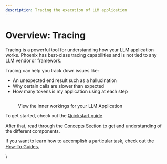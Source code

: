 ```yaml
---
description: Tracing the execution of LLM application
---
```


# Overview: Tracing

Tracing is a powerful tool for understanding how your LLM application works. Phoenix has best-class tracing capabilities and is not tied to any LLM vendor or framework.

Tracing can help you track down issues like:

* An unexpected end result such as a hallucination
* Why certain calls are slower than expected
* How many tokens is my application using at each step

<figure><img src="https://storage.googleapis.com/arize-assets/phoenix/assets/images/trace_details.png" alt=""><figcaption><p>View the inner workings for your LLM Application</p></figcaption></figure>

To get started, check out the [Quickstart guide](../quickstart/llm-traces.md)

After that, read through the [Concepts Section](../tracing/concepts-tracing/) to get and understanding of the different components.

If you want to learn how to accomplish a particular task, check out the [How-To Guides.](../tracing/how-to-tracing/)

\
